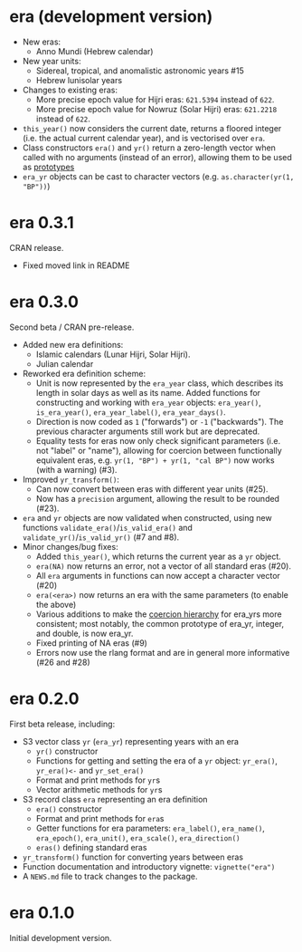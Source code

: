 # era (development version)

* New eras:
  * Anno Mundi (Hebrew calendar)
* New year units:
  * Sidereal, tropical, and anomalistic astronomic years #15
  * Hebrew lunisolar years
* Changes to existing eras:
  * More precise epoch value for Hijri eras: `621.5394` instead of `622`.
  * More precise epoch value for Nowruz (Solar Hijri) eras: `621.2218` instead of `622`.
* `this_year()` now considers the current date, returns a floored integer (i.e. the actual current calendar year), and is vectorised over `era`.
* Class constructors `era()` and `yr()` return a zero-length vector when called with no arguments (instead of an error), allowing them to be used as [prototypes](https://vctrs.r-lib.org/articles/type-size.html)
* `era_yr` objects can be cast to character vectors (e.g. `as.character(yr(1, "BP"))`)

# era 0.3.1

CRAN release.

* Fixed moved link in README

# era 0.3.0

Second beta / CRAN pre-release.

* Added new era definitions:
  * Islamic calendars (Lunar Hijri, Solar Hijri).
  * Julian calendar
* Reworked era definition scheme:
  * Unit is now represented by the `era_year` class, which describes its length in solar days as well as its name. Added functions for constructing and working with `era_year` objects: `era_year()`, `is_era_year()`, `era_year_label()`, `era_year_days()`.
  * Direction is now coded as `1` ("forwards") or `-1` ("backwards"). The previous character arguments still work but are deprecated.
  * Equality tests for eras now only check significant parameters (i.e. not "label" or "name"), allowing for coercion between functionally equivalent eras, e.g. `yr(1, "BP") + yr(1, "cal BP")` now works (with a warning) (#3).
* Improved `yr_transform()`:
  * Can now convert between eras with different year units (#25).
  * Now has a `precision` argument, allowing the result to be rounded (#23).
* `era` and `yr` objects are now validated when constructed, using new functions `validate_era()`/`is_valid_era()` and `validate_yr()`/`is_valid_yr()` (#7 and #8).
* Minor changes/bug fixes:
  * Added `this_year()`, which returns the current year as a `yr` object.
  * `era(NA)` now returns an error, not a vector of all standard eras (#20).
  * All `era` arguments in functions can now accept a character vector (#20)
  * `era(<era>)` now returns an era with the same parameters (to enable the above)
  * Various additions to make the [coercion hierarchy](https://vctrs.r-lib.org/reference/theory-faq-coercion.html) for era_yrs more consistent; most notably, the common prototype of era_yr, integer, and double, is now era_yr.
  * Fixed printing of NA eras (#9)
  * Errors now use the rlang format and are in general more informative (#26 and #28)

# era 0.2.0

First beta release, including:

* S3 vector class `yr` (`era_yr`) representing years with an era
  * `yr()` constructor
  * Functions for getting and setting the era of a `yr` object: `yr_era()`, `yr_era()<-` and `yr_set_era()`
  * Format and print methods for `yr`s
  * Vector arithmetic methods for `yr`s
* S3 record class `era` representing an era definition
  * `era()` constructor
  * Format and print methods for `era`s
  * Getter functions for era parameters: `era_label()`, `era_name()`, `era_epoch()`, `era_unit()`, `era_scale()`, `era_direction()`
  * `eras()` defining standard eras
* `yr_transform()` function for converting years between eras
* Function documentation and introductory vignette: `vignette("era")`
* A `NEWS.md` file to track changes to the package.

# era 0.1.0

Initial development version.
